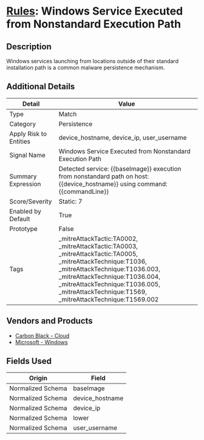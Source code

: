 # [Rules](README.md): Windows Service Executed from Nonstandard Execution Path

## Description
Windows services launching from locations outside of their standard installation path is a common malware persistence mechanism.

## Additional Details
|Detail|Value|
|----|----|
|Type|Match|
|Category|Persistence|
|Apply Risk to Entities|device_hostname, device_ip, user_username|
|Signal Name|Windows Service Executed from Nonstandard Execution Path|
|Summary Expression|Detected service: {{baseImage}} execution from nonstandard path on host: {{device_hostname}} using command: {{commandLine}}|
|Score/Severity|Static: 7|
|Enabled by Default|True|
|Prototype|False|
|Tags|_mitreAttackTactic:TA0002, _mitreAttackTactic:TA0003, _mitreAttackTactic:TA0005, _mitreAttackTechnique:T1036, _mitreAttackTechnique:T1036.003, _mitreAttackTechnique:T1036.004, _mitreAttackTechnique:T1036.005, _mitreAttackTechnique:T1569, _mitreAttackTechnique:T1569.002|
## Vendors and Products
- [Carbon Black - Cloud](../products/46433485-9c31-4b45-97c8-4d57ec90e72e.md)
- [Microsoft - Windows](../products/1ff7546c-cb36-4a24-87f7-89d2cecc5761.md)


## Fields Used

|Origin|Field|
|----|----|
|Normalized Schema|baseImage|
|Normalized Schema|device_hostname|
|Normalized Schema|device_ip|
|Normalized Schema|lower|
|Normalized Schema|user_username|



